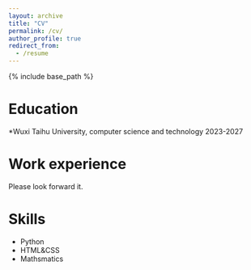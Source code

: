 ```yaml
---
layout: archive
title: "CV"
permalink: /cv/
author_profile: true
redirect_from:
  - /resume
---
```


{% include base_path %}

Education
======
*Wuxi Taihu University, computer science and technology  2023-2027

Work experience
======
Please look forward it.
  
Skills
======
* Python
* HTML&CSS
* Mathsmatics
